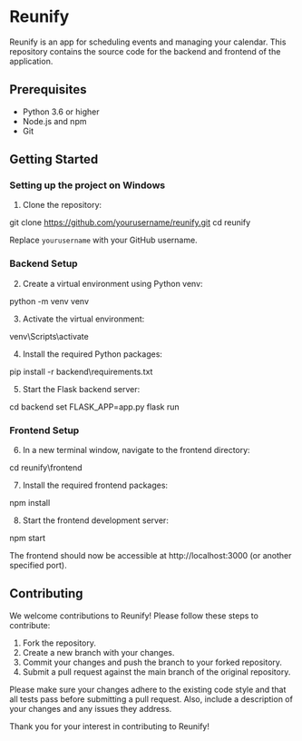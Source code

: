 # Reunify

Reunify is an app for scheduling events and managing your calendar. This repository contains the source code for the backend and frontend of the application.

## Prerequisites

- Python 3.6 or higher
- Node.js and npm
- Git

## Getting Started

### Setting up the project on Windows

1. Clone the repository:

git clone https://github.com/yourusername/reunify.git
cd reunify

Replace `yourusername` with your GitHub username.

### Backend Setup

2. Create a virtual environment using Python venv:

python -m venv venv

3. Activate the virtual environment:

venv\Scripts\activate

4. Install the required Python packages:

pip install -r backend\requirements.txt

5. Start the Flask backend server:

cd backend
set FLASK_APP=app.py
flask run

### Frontend Setup

6. In a new terminal window, navigate to the frontend directory:

cd reunify\frontend

7. Install the required frontend packages:

npm install

8. Start the frontend development server:

npm start


The frontend should now be accessible at http://localhost:3000 (or another specified port).

## Contributing

We welcome contributions to Reunify! Please follow these steps to contribute:

1. Fork the repository.
2. Create a new branch with your changes.
3. Commit your changes and push the branch to your forked repository.
4. Submit a pull request against the main branch of the original repository.

Please make sure your changes adhere to the existing code style and that all tests pass before submitting a pull request. Also, include a description of your changes and any issues they address.

Thank you for your interest in contributing to Reunify!


